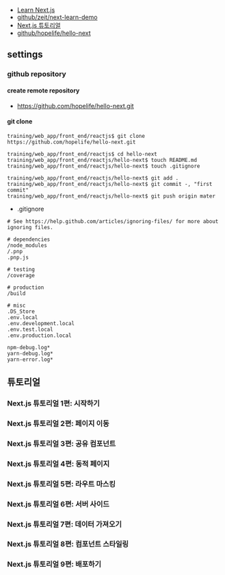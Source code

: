 - [Learn Next.js](https://nextjs.org/learn/basics/)
- [github/zeit/next-learn-demo](https://github.com/zeit/next-learn-demo)
- [Next.js 튜토리얼](https://brunch.co.kr/@hee072794/81)
- [github/hopelife/hello-next](https://github.com/hopelife/hello-next)

## settings

### github repository

#### create remote repository
- https://github.com/hopelife/hello-next.git

#### git clone
```
training/web_app/front_end/reactjs$ git clone https://github.com/hopelife/hello-next.git

training/web_app/front_end/reactjs$ cd hello-next
training/web_app/front_end/reactjs/hello-next$ touch README.md
training/web_app/front_end/reactjs/hello-next$ touch .gitignore

training/web_app/front_end/reactjs/hello-next$ git add .
training/web_app/front_end/reactjs/hello-next$ git commit -, "first commit"
training/web_app/front_end/reactjs/hello-next$ git push origin mater
```

- .gitignore
```
# See https://help.github.com/articles/ignoring-files/ for more about ignoring files.

# dependencies
/node_modules
/.pnp
.pnp.js

# testing
/coverage

# production
/build

# misc
.DS_Store
.env.local
.env.development.local
.env.test.local
.env.production.local

npm-debug.log*
yarn-debug.log*
yarn-error.log*

```

## 튜토리얼

### Next.js 튜토리얼 1편: 시작하기



### Next.js 튜토리얼 2편: 페이지 이동



### Next.js 튜토리얼 3편: 공유 컴포넌트



### Next.js 튜토리얼 4편: 동적 페이지



### Next.js 튜토리얼 5편: 라우트 마스킹



### Next.js 튜토리얼 6편: 서버 사이드



### Next.js 튜토리얼 7편: 데이터 가져오기



### Next.js 튜토리얼 8편: 컴포넌트 스타일링



### Next.js 튜토리얼 9편: 배포하기


